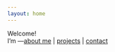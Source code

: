 ```yaml
---
layout: home
---
```

Welcome!  
I’m <Your Name>—[about me](/about/) | [projects](/projects/) | [contact](#)
